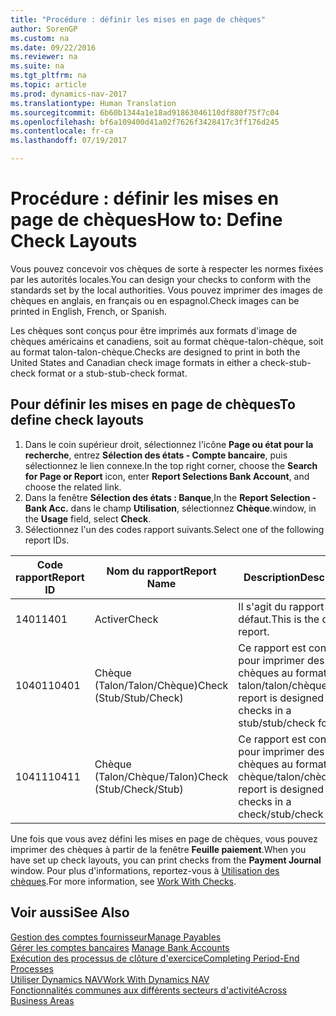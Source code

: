 ```yaml
---
title: "Procédure : définir les mises en page de chèques"
author: SorenGP
ms.custom: na
ms.date: 09/22/2016
ms.reviewer: na
ms.suite: na
ms.tgt_pltfrm: na
ms.topic: article
ms.prod: dynamics-nav-2017
ms.translationtype: Human Translation
ms.sourcegitcommit: 6b60b1344a1e18ad91863046110df880f75f7c04
ms.openlocfilehash: bf6a109400d41a02f7626f3428417c3ff176d245
ms.contentlocale: fr-ca
ms.lasthandoff: 07/19/2017

---
```


# <a name="how-to-define-check-layouts"></a><span data-ttu-id="76128-102">Procédure : définir les mises en page de chèques</span><span class="sxs-lookup"><span data-stu-id="76128-102">How to: Define Check Layouts</span></span>

<span data-ttu-id="76128-103">Vous pouvez concevoir vos chèques de sorte à respecter les normes fixées par les autorités locales.</span><span class="sxs-lookup"><span data-stu-id="76128-103">You can design your checks to conform with the standards set by the local authorities.</span></span> <span data-ttu-id="76128-104">Vous pouvez imprimer des images de chèques en anglais, en français ou en espagnol.</span><span class="sxs-lookup"><span data-stu-id="76128-104">Check images can be printed in English, French, or Spanish.</span></span>

<span data-ttu-id="76128-105">Les chèques sont conçus pour être imprimés aux formats d'image de chèques américains et canadiens, soit au format chèque-talon-chèque, soit au format talon-talon-chèque.</span><span class="sxs-lookup"><span data-stu-id="76128-105">Checks are designed to print in both the United States and Canadian check image formats in either a check-stub-check format or a stub-stub-check format.</span></span>

## <a name="to-define-check-layouts"></a><span data-ttu-id="76128-106">Pour définir les mises en page de chèques</span><span class="sxs-lookup"><span data-stu-id="76128-106">To define check layouts</span></span>
1. <span data-ttu-id="76128-107">Dans le coin supérieur droit, sélectionnez l'icône **Page ou état pour la recherche**, entrez **Sélection des états - Compte bancaire**, puis sélectionnez le lien connexe.</span><span class="sxs-lookup"><span data-stu-id="76128-107">In the top right corner, choose the **Search for Page or Report** icon, enter **Report Selections Bank Account**, and choose the related link.</span></span>
2. <span data-ttu-id="76128-108">Dans la fenêtre **Sélection des états : Banque**,</span><span class="sxs-lookup"><span data-stu-id="76128-108">In the **Report Selection - Bank Acc.**</span></span> <span data-ttu-id="76128-109">dans le champ **Utilisation**, sélectionnez **Chèque**.</span><span class="sxs-lookup"><span data-stu-id="76128-109">window, in the **Usage** field, select **Check**.</span></span>
3. <span data-ttu-id="76128-110">Sélectionnez l'un des codes rapport suivants.</span><span class="sxs-lookup"><span data-stu-id="76128-110">Select one of the following report IDs.</span></span>

| <span data-ttu-id="76128-111">Code rapport</span><span class="sxs-lookup"><span data-stu-id="76128-111">Report ID</span></span>   | <span data-ttu-id="76128-112">Nom du rapport</span><span class="sxs-lookup"><span data-stu-id="76128-112">Report Name</span></span>   | <span data-ttu-id="76128-113">Description</span><span class="sxs-lookup"><span data-stu-id="76128-113">Description</span></span> |
|-------------|---------------|-------------|
|<span data-ttu-id="76128-114">1401</span><span class="sxs-lookup"><span data-stu-id="76128-114">1401</span></span>|<span data-ttu-id="76128-115">Activer</span><span class="sxs-lookup"><span data-stu-id="76128-115">Check</span></span>|<span data-ttu-id="76128-116">Il s'agit du rapport par défaut.</span><span class="sxs-lookup"><span data-stu-id="76128-116">This is the default report.</span></span>|
|<span data-ttu-id="76128-117">10401</span><span class="sxs-lookup"><span data-stu-id="76128-117">10401</span></span>|<span data-ttu-id="76128-118">Chèque (Talon/Talon/Chèque)</span><span class="sxs-lookup"><span data-stu-id="76128-118">Check (Stub/Stub/Check)</span></span>|<span data-ttu-id="76128-119">Ce rapport est conçu pour imprimer des chèques au format talon/talon/chèque.</span><span class="sxs-lookup"><span data-stu-id="76128-119">This report is designed to print checks in a stub/stub/check format.</span></span>|
|<span data-ttu-id="76128-120">10411</span><span class="sxs-lookup"><span data-stu-id="76128-120">10411</span></span>|<span data-ttu-id="76128-121">Chèque (Talon/Chèque/Talon)</span><span class="sxs-lookup"><span data-stu-id="76128-121">Check (Stub/Check/Stub)</span></span>|<span data-ttu-id="76128-122">Ce rapport est conçu pour imprimer des chèques au format chèque/talon/chèque.</span><span class="sxs-lookup"><span data-stu-id="76128-122">This report is designed to print checks in a check/stub/check format.</span></span>|

<span data-ttu-id="76128-123">Une fois que vous avez défini les mises en page de chèques, vous pouvez imprimer des chèques à partir de la fenêtre **Feuille paiement**.</span><span class="sxs-lookup"><span data-stu-id="76128-123">When you have set up check layouts, you can print checks from the **Payment Journal** window.</span></span> <span data-ttu-id="76128-124">Pour plus d'informations, reportez-vous à [Utilisation des chèques](payables-how-work-checks.md).</span><span class="sxs-lookup"><span data-stu-id="76128-124">For more information, see [Work With Checks](payables-how-work-checks.md).</span></span>

## <a name="see-also"></a><span data-ttu-id="76128-125">Voir aussi</span><span class="sxs-lookup"><span data-stu-id="76128-125">See Also</span></span>
[<span data-ttu-id="76128-126">Gestion des comptes fournisseur</span><span class="sxs-lookup"><span data-stu-id="76128-126">Manage Payables</span></span>](payables-manage-payables.md)  
<span data-ttu-id="76128-127">[Gérer les comptes bancaires](bank-manage-bank-accounts.md) </span><span class="sxs-lookup"><span data-stu-id="76128-127">[Manage Bank Accounts](bank-manage-bank-accounts.md) </span></span>  
[<span data-ttu-id="76128-128">Exécution des processus de clôture d'exercice</span><span class="sxs-lookup"><span data-stu-id="76128-128">Completing Period-End Processes</span></span>](year-how-complete-period-end-processes.md)  
[<span data-ttu-id="76128-129">Utiliser Dynamics NAV</span><span class="sxs-lookup"><span data-stu-id="76128-129">Work With Dynamics NAV</span></span>](ui-work-product.md)  
[<span data-ttu-id="76128-130">Fonctionnalités communes aux différents secteurs d'activité</span><span class="sxs-lookup"><span data-stu-id="76128-130">Across Business Areas</span></span>](ui-across-business-areas.md)

